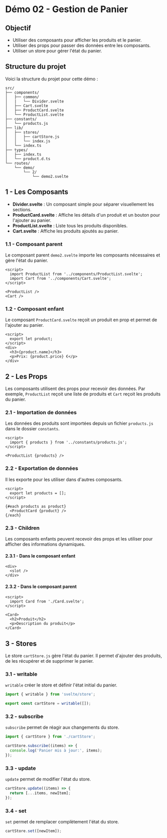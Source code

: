 # Démo 02 - Gestion de Panier

## Objectif
  - Utiliser des composants pour afficher les produits et le panier.
  - Utiliser des props pour passer des données entre les composants.
  - Utiliser un store pour gérer l'état du panier.

## Structure du projet
  Voici la structure du projet pour cette démo :

```
src/
├── components/
│   ├── common/
│   |   └── Divider.svelte
│   ├── Cart.svelte
│   ├── ProductCard.svelte
│   └── ProductList.svelte
├── constants/
│   └── products.js
├── lib/
│   ├── stores/
│   │   ├── cartStore.js
│   │   └── index.js
│   └── index.ts
├── types/
│   ├── index.ts
│   └── product.d.ts
└── routes/
    └── demo/
        └── 2/
            └── demo2.svelte
```

## 1 - Les Composants
  - **Divider.svelte** : Un composant simple pour séparer visuellement les sections.
  - **ProductCard.svelte** : Affiche les détails d'un produit et un bouton pour l'ajouter au panier.
  - **ProductList.svelte** : Liste tous les produits disponibles.
  - **Cart.svelte** : Affiche les produits ajoutés au panier.

### 1.1 - Composant parent
  Le composant parent `demo2.svelte` importe les composants nécessaires et gère l'état du panier.

```svelte
<script>
  import ProductList from '../components/ProductList.svelte';
  import Cart from '../components/Cart.svelte';
</script>

<ProductList />
<Cart />
```
### 1.2 - Composant enfant
  Le composant `ProductCard.svelte` reçoit un produit en prop et permet de l'ajouter au panier.

```svelte
<script>
  export let product;
</script>
<div>
  <h3>{product.name}</h3>
  <p>Prix: {product.price} €</p>
</div>
```

## 2 - Les Props
  Les composants utilisent des props pour recevoir des données. Par exemple, `ProductList` reçoit une liste de produits et `Cart` reçoit les produits du panier.

### 2.1 - Importation de données
  Les données des produits sont importées depuis un fichier `products.js` dans le dossier `constants`.

```svelte
<script>
  import { products } from '../constants/products.js';
</script>

<ProductList {products} />
``` 

### 2.2 - Exportation de données
  Il les exporte pour les utiliser dans d'autres composants.

```svelte
<script>
  export let products = [];
</script>

{#each products as product}
  <ProductCard {product} />
{/each}
```

### 2.3 - Children
  Les composants enfants peuvent recevoir des props et les utiliser pour afficher des informations dynamiques.

#### 2.3.1 - Dans le composant enfant
```svelte
<div>
  <slot />
</div>
```

#### 2.3.2 - Dans le composant parent
```svelte
<script>
  import Card from './Card.svelte';
</script>

<Card>
  <h2>Produit</h2>
  <p>Description du produit</p>
</Card>
```

## 3 - Stores
  Le store `cartStore.js` gère l'état du panier. Il permet d'ajouter des produits, de les récupérer et de supprimer le panier.

### 3.1 - writable
  `writable` créer le store et définir l'état initial du panier.
```typescript
import { writable } from 'svelte/store';

export const cartStore = writable([]);
```

### 3.2 - subscribe
  `subscribe` permet de réagir aux changements du store.

```typescript
import { cartStore } from './cartStore';

cartStore.subscribe((items) => {
  console.log('Panier mis à jour:', items);
});
```

### 3.3 - update
  `update` permet de modifier l'état du store.
```typescript
cartStore.update((items) => {
  return [...items, newItem];
});
```

### 3.4 - set
  `set` permet de remplacer complètement l'état du store.
```typescript
cartStore.set([newItem]);
```
